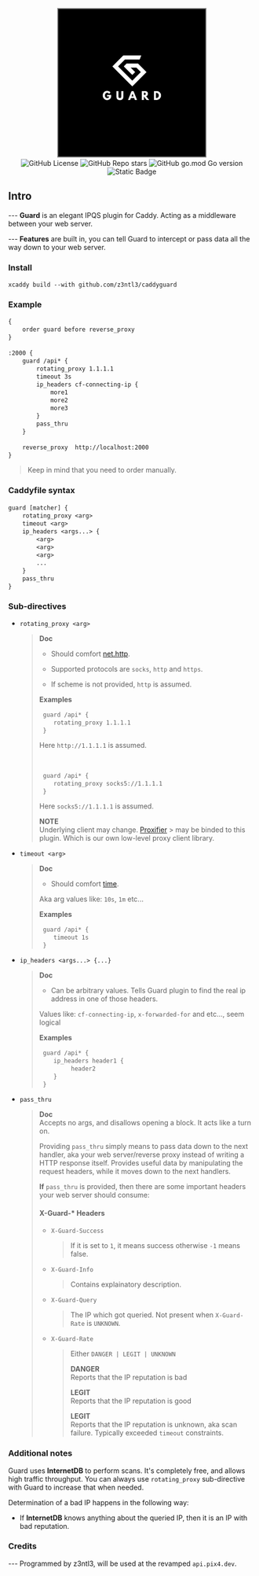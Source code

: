 <!-- header -->

<div align="center">   
    <div>
        <img src="/img/logo.png" width=300 style="border: 2px solid grey;"><br>
         <div>
                <img alt="GitHub License" src="https://img.shields.io/github/license/z3ntl3/caddyguard" >
                <img alt="GitHub Repo stars" src="https://img.shields.io/github/stars/z3ntl3/caddyguard">
                <img alt="GitHub go.mod Go version" src="https://img.shields.io/github/go-mod/go-version/z3ntl3/caddyguard">
        </div>
    </div>
    <img alt="Static Badge" src="https://img.shields.io/badge/z3ntl3-white?style=flat&logo=aeromexico&logoSize=auto&label=Author">

</div>

## Intro
--- **Guard** is an elegant IPQS plugin for Caddy. Acting as a middleware between your web server.

--- **Features** are built in, you can tell Guard to intercept or pass data all the way down to your web server.

### Install
```
xcaddy build --with github.com/z3ntl3/caddyguard
```

### Example
```caddy
{
	order guard before reverse_proxy
}

:2000 {
	guard /api* {
		rotating_proxy 1.1.1.1 
		timeout 3s 
		ip_headers cf-connecting-ip {
			more1
			more2
			more3
		}
		pass_thru 
	}

	reverse_proxy  http://localhost:2000
}
```
> Keep in mind that you need to order manually.

### Caddyfile syntax
```caddy
guard [matcher] {
    rotating_proxy <arg>
    timeout <arg>
    ip_headers <args...> {
        <arg> 
        <arg>
        <arg>
        ...
    }
    pass_thru 
}
```
### Sub-directives 
 - ``rotating_proxy <arg> ``
     > **Doc**
     > - Should comfort [net.http](https://pkg.go.dev/net/http#Transport). 
     >
     > - Supported protocols are ``socks``, ``http`` and ``https``.
     > - If scheme is not provided, ``http`` is assumed.
     >
     > **Examples**
     >
     > ```caddy
     >  guard /api* {
     >     rotating_proxy 1.1.1.1    
     >  }
     > ```
     > Here ``http://1.1.1.1`` is assumed.
     >
     > <br>
     >
     > ```caddy
     >  guard /api* {
     >     rotating_proxy socks5://1.1.1.1    
     >  }
     > ```
     > Here ``socks5://1.1.1.1`` is assumed.
     >
     > **NOTE**<br>
     > Underlying client may change. [Proxifier](https://github.com/Z3NTL3/proxifier) > may be binded to this plugin. Which is our own low-level proxy client library.
     > 
 - ``timeout <arg> ``
     > **Doc**
     > - Should comfort [time](https://pkg.go.dev/time#ParseDuration). 
     > 
     > Aka arg values like: ``10s``, ``1m`` etc...
     >
     > **Examples**
     >
     > ```caddy
     >  guard /api* {
     >     timeout 1s    
     >  }
     
- ``ip_headers <args...> {...}``
    > **Doc**
     > - Can be arbitrary values. Tells Guard plugin to find the real ip address in one of those headers.
     > 
     > Values like: ``cf-connecting-ip``, ``x-forwarded-for`` and etc..., seem logical
     >
     > **Examples**
     >
     > ```caddy
     >  guard /api* {
     >     ip_headers header1 {
     >          header2
     >     }
     >  }
- ``pass_thru``
    > **Doc**
    > <br>
    > Accepts no args, and disallows opening a block. It acts like a turn on.
    >
    > Providing ``pass_thru`` simply means to pass data down to the next handler, aka your web server/reverse proxy instead of writing a HTTP response itself. Provides useful data by manipulating the request headers, while it moves down to the next handlers.
    > 
    > **If** ``pass_thru`` is provided, then there are some important headers your web server should consume:
    >
    > #### X-Guard-* Headers
    > - ``X-Guard-Success`` 
    >     > If it is set to ``1``, it means success otherwise ``-1`` means false.
    > - ``X-Guard-Info``
    >     > Contains explainatory description.
    > - ``X-Guard-Query``
    >     > The IP which got queried. Not present when ``X-Guard-Rate`` is ``UNKNOWN``.
    > - ``X-Guard-Rate`` 
    >     > Either ``DANGER | LEGIT | UNKNOWN``
    >     > 
    >     > **DANGER**<br>
    >     > Reports that the IP reputation is bad
    >     >
    >     > **LEGIT**<br>
    >     > Reports that the IP reputation is good
    >     >
    >     > **LEGIT**<br>
    >     > Reports that the IP reputation is unknown, aka scan failure. Typically exceeded ``timeout`` constraints.


### Additional notes
Guard uses **InternetDB** to perform scans. It's completely free, and allows high traffic throughput. You can always use ``rotating_proxy`` sub-directive with Guard to increase that when needed.

Determination of a bad IP happens in the following way:
 - If **InternetDB** knows anything about the queried IP, then it is an IP with bad reputation.


### Credits
--- Programmed by z3ntl3, will be used at the revamped ``api.pix4.dev``.
